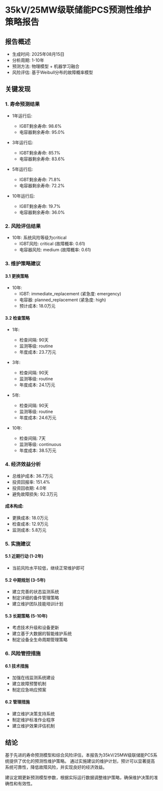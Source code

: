 
# 35kV/25MW级联储能PCS预测性维护策略报告

## 报告概述
- 生成时间: 2025年08月15日
- 分析周期: 1-10年
- 预测方法: 物理模型 + 机器学习融合
- 风险评估: 基于Weibull分布的故障概率模型

## 关键发现

### 1. 寿命预测结果

- 1年运行后:
  * IGBT剩余寿命: 98.6%
  * 电容器剩余寿命: 95.0%

- 3年运行后:
  * IGBT剩余寿命: 85.1%
  * 电容器剩余寿命: 83.6%

- 5年运行后:
  * IGBT剩余寿命: 71.8%
  * 电容器剩余寿命: 72.2%

- 10年运行后:
  * IGBT剩余寿命: 19.7%
  * 电容器剩余寿命: 36.0%

### 2. 风险评估结果

- 10年: 系统风险等级为critical
  * IGBT风险: critical (故障概率: 0.61)
  * 电容器风险: medium (故障概率: 0.61)

### 3. 维护策略建议

#### 3.1 更换策略

- 10年:
  * IGBT: immediate_replacement (紧急度: emergency)
  * 电容器: planned_replacement (紧急度: high)
  * 预计成本: 18.0万元

#### 3.2 检查策略

- 1年:
  * 检查间隔: 90天
  * 监测等级: routine
  * 年度成本: 23.7万元

- 3年:
  * 检查间隔: 90天
  * 监测等级: routine
  * 年度成本: 24.1万元

- 5年:
  * 检查间隔: 90天
  * 监测等级: routine
  * 年度成本: 24.6万元

- 10年:
  * 检查间隔: 7天
  * 监测等级: continuous
  * 年度成本: 38.5万元

### 4. 经济效益分析

- 总维护成本: 36.7万元
- 投资回报率: 151.4%
- 投资回收期: 4.0年
- 避免故障损失: 92.3万元

#### 成本构成:
- 更换成本: 18.0万元
- 检查成本: 12.9万元
- 监测成本: 5.8万元

### 5. 实施建议

#### 5.1 近期行动 (1-2年)
- 当前风险水平较低，继续正常维护即可

#### 5.2 中期规划 (3-5年)
- 建立完善的状态监测系统
- 制定详细的备件管理策略
- 建立维护团队技能培训计划

#### 5.3 长期策略 (5-10年)
- 考虑技术升级和设备更新
- 建立基于大数据的智能维护系统
- 制定设备全生命周期管理策略

### 6. 风险管控措施

#### 6.1 技术措施
- 加强在线监测系统建设
- 建立故障预警机制
- 制定应急响应预案

#### 6.2 管理措施
- 建立维护决策支持系统
- 制定维护标准作业程序
- 建立维护效果评估机制

## 结论

基于先进的寿命预测模型和综合风险评估，本报告为35kV/25MW级联储能PCS系统提供了优化的预测性维护策略。
通过实施建议的维护计划，预计可以显著提高系统可靠性，降低故障风险，并实现良好的经济效益。

建议定期更新预测模型参数，根据实际运行数据调整维护策略，确保维护决策的准确性和有效性。
